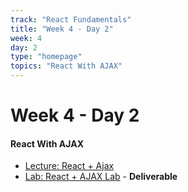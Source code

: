```yaml
---
track: "React Fundamentals"
title: "Week 4 - Day 2"
week: 4
day: 2
type: "homepage"
topics: "React With AJAX"
---
```



# Week 4 - Day 2

#### React With AJAX
- [Lecture: React + Ajax](/react-fundamentals/week-4/day-2/lecture-materials/react-with-ajax/)
- [Lab: React + AJAX Lab](/react-fundamentals/week-4/day-2/labs/star-wars-api-react-lab/) - **Deliverable**

